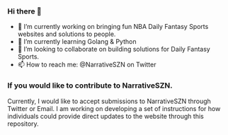 ### Hi there 👋

- 🔭 I’m currently working on bringing fun NBA Daily Fantasy Sports websites and solutions to people.
- 🌱 I’m currently learning Golang & Python
- 👯 I’m looking to collaborate on building solutions for Daily Fantasy Sports.
- 📫 How to reach me: @NarrativeSZN on Twitter

### If you would like to contribute to NarrativeSZN.

Currently, I would like to accept submissions to NarrativeSZN through Twitter or Email. I am working on developing a set of instructions for how individuals could provide direct updates to the website through this repository.
